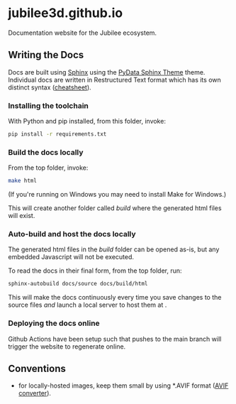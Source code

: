 # jubilee3d.github.io

Documentation website for the Jubilee ecosystem.


## Writing the Docs

Docs are built using [Sphinx](https://www.sphinx-doc.org/en/master/) using the [PyData Sphinx Theme](https://pydata-sphinx-theme.readthedocs.io/en/stable/) theme. 
Individual docs are written in Restructured Text format which has its own distinct syntax ([cheatsheet](https://github.com/ralsina/rst-cheatsheet/blob/master/rst-cheatsheet.rst)).

### Installing the toolchain
With Python and pip installed, from this folder, invoke:
````bash
pip install -r requirements.txt
````

### Build the docs locally
From the top folder, invoke:
````bash
make html
````
(If you're running on Windows you may need to install Make for Windows.)

This will create another folder called *build* where the generated html files will exist.

### Auto-build and host the docs locally

The generated html files in the *build* folder can be opened as-is, but any embedded Javascript will not be executed.

To read the docs in their final form, from the top folder, run:
````bash
sphinx-autobuild docs/source docs/build/html
````

This will make the docs continuously every time you save changes to the source files *and* launch a local server to host them at [](http://127.0.0.1:8000/).

### Deploying the docs online
Github Actions have been setup such that pushes to the main branch will trigger the website to regenerate online.


## Conventions

* for locally-hosted images, keep them small by using *.AVIF format ([AVIF converter](https://convertio.co/avif-converter/)).
